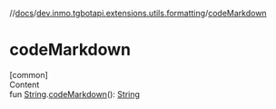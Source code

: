 //[docs](../../index.md)/[dev.inmo.tgbotapi.extensions.utils.formatting](index.md)/[codeMarkdown](code-markdown.md)



# codeMarkdown  
[common]  
Content  
fun [String](https://kotlinlang.org/api/latest/jvm/stdlib/kotlin/-string/index.html).[codeMarkdown](code-markdown.md)(): [String](https://kotlinlang.org/api/latest/jvm/stdlib/kotlin/-string/index.html)  



